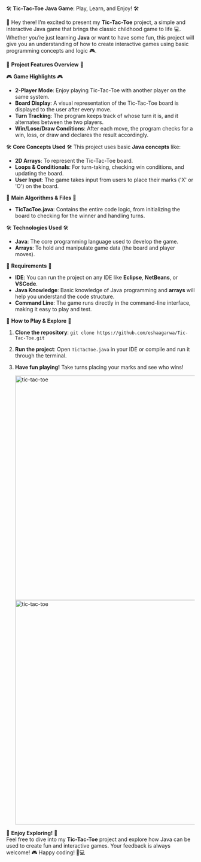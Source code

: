 

🛠️ **Tic-Tac-Toe Java Game**: Play, Learn, and Enjoy! 🛠️

🎉 Hey there! I’m excited to present my **Tic-Tac-Toe** project, a simple and interactive Java game that brings the classic childhood game to life 💻. Whether you’re just learning **Java** or want to have some fun, this project will give you an understanding of how to create interactive games using basic programming concepts and logic 🎮.

🚀 **Project Features Overview** 🚀

🎮 **Game Highlights** 🎮
- **2-Player Mode**: Enjoy playing Tic-Tac-Toe with another player on the same system.
- **Board Display**: A visual representation of the Tic-Tac-Toe board is displayed to the user after every move.
- **Turn Tracking**: The program keeps track of whose turn it is, and it alternates between the two players.
- **Win/Lose/Draw Conditions**: After each move, the program checks for a win, loss, or draw and declares the result accordingly.

🛠️ **Core Concepts Used** 🛠️
This project uses basic **Java concepts** like:
- **2D Arrays**: To represent the Tic-Tac-Toe board.
- **Loops & Conditionals**: For turn-taking, checking win conditions, and updating the board.
- **User Input**: The game takes input from users to place their marks ('X' or 'O') on the board.
  
📜 **Main Algorithms & Files** 📜
- **TicTacToe.java**: Contains the entire code logic, from initializing the board to checking for the winner and handling turns.

🛠️ **Technologies Used** 🛠️
- **Java**: The core programming language used to develop the game.
- **Arrays**: To hold and manipulate game data (the board and player moves).

🚀 **Requirements** 🚀
- **IDE**: You can run the project on any IDE like **Eclipse**, **NetBeans**, or **VSCode**.
- **Java Knowledge**: Basic knowledge of Java programming and **arrays** will help you understand the code structure.
- **Command Line**: The game runs directly in the command-line interface, making it easy to play and test.

🌟 **How to Play & Explore** 🌟
1. **Clone the repository**: `git clone https://github.com/eshaagarwa/Tic-Tac-Toe.git`
2. **Run the project**: Open `TicTacToe.java` in your IDE or compile and run it through the terminal.
3. **Have fun playing!** Take turns placing your marks and see who wins!

   <img src="img/tic-tac-toe game.png" alt="tic-tac-toe" width="500" height="600">
   <img src="img/tic-tac-toe .png" alt="tic-tac-toe" width="500" height="600">

🌟 **Enjoy Exploring!** 🌟  
Feel free to dive into my **Tic-Tac-Toe** project and explore how Java can be used to create fun and interactive games. Your feedback is always welcome! 🎮 Happy coding! 🚀💻


